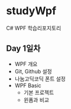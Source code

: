 # studyWpf
C# WPF 학습리포지토리

## Day 1일차
 - WPF 개요
 - Git, Github 설정
 - 나눔고딕코딕 폰트 설정
 - WPF Basic
    - 기본 프로젝트
    - 윈폼과 비교
